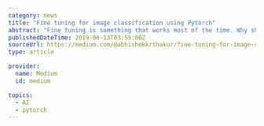 ```yaml
---
category: news
title: "Fine tuning for image classification using Pytorch"
abstract: "Fine tuning is something that works most of the time. Why should we fine tune? The reasons are simple and pictures say more than words: 1. 2. Thus we should start with fine tuning. :) Now, why pytorch? I’m a tf/keras fan but the number of models covered ..."
publishedDateTime: 2019-06-13T03:55:00Z
sourceUrl: https://medium.com/@abhishekkrthakur/fine-tuning-for-image-classification-using-pytorch-81e77d125646
type: article

provider:
  name: Medium
  id: medium

topics:
  - AI
  - pytorch
---
```


